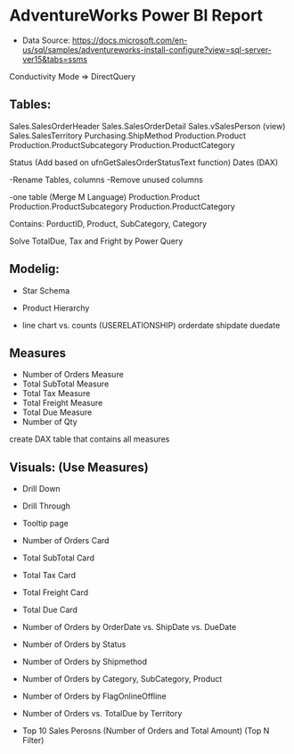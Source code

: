 # AdventureWorks Power BI Report
- Data Source: 
https://docs.microsoft.com/en-us/sql/samples/adventureworks-install-configure?view=sql-server-ver15&tabs=ssms

Conductivity Mode => DirectQuery

## Tables:
Sales.SalesOrderHeader
Sales.SalesOrderDetail
Sales.vSalesPerson (view)
Sales.SalesTerritory
Purchasing.ShipMethod
Production.Product
Production.ProductSubcategory
Production.ProductCategory

Status (Add based on ufnGetSalesOrderStatusText function)
Dates (DAX)

-Rename Tables, columns
-Remove unused columns 

-one table (Merge M Language)
Production.Product
Production.ProductSubcategory
Production.ProductCategory

Contains: PorductID, Product, SubCategory, Category

Solve TotalDue, Tax and Fright by Power Query

## Modelig:

- Star Schema 
- Product Hierarchy


- line chart vs. counts (USERELATIONSHIP)
orderdate
shipdate
duedate


## Measures
- Number of Orders Measure 
- Total SubTotal Measure 
- Total Tax Measure 
- Total Freight Measure 
- Total Due Measure 
- Number of Qty

create DAX table that contains all measures

## Visuals: (Use Measures)

- Drill Down
- Drill Through 
- Tooltip page

- Number of Orders Card
- Total SubTotal Card
- Total Tax Card
- Total Freight Card
- Total Due Card

- Number of Orders by OrderDate vs. ShipDate vs. DueDate
- Number of Orders by Status
- Number of Orders by Shipmethod
- Number of Orders by Category, SubCategory, Product
- Number of Orders by FlagOnlineOffline
- Number of Orders vs. TotalDue by Territory
- Top 10 Sales Perosns (Number of Orders and Total Amount) (Top N Filter)
